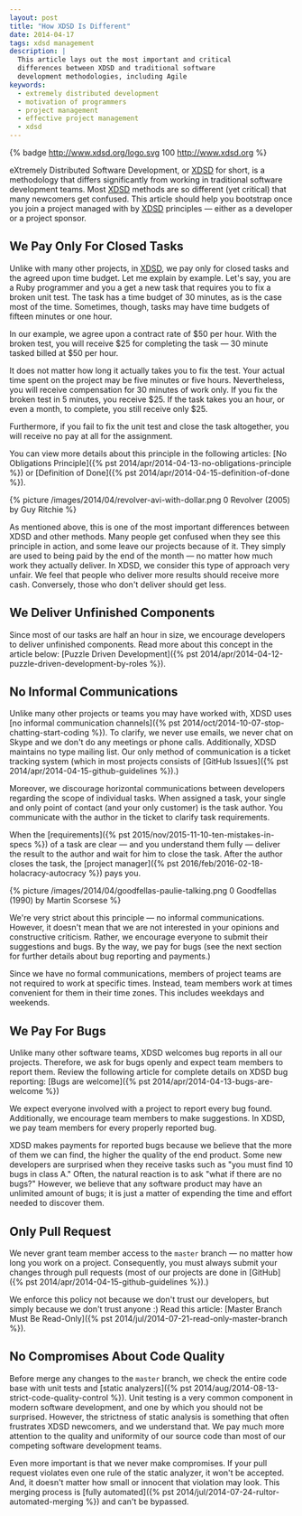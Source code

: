 ```yaml
---
layout: post
title: "How XDSD Is Different"
date: 2014-04-17
tags: xdsd management
description: |
  This article lays out the most important and critical
  differences between XDSD and traditional software
  development methodologies, including Agile
keywords:
  - extremely distributed development
  - motivation of programmers
  - project management
  - effective project management
  - xdsd
---
```


{% badge http://www.xdsd.org/logo.svg 100 http://www.xdsd.org %}

eXtremely Distributed Software Development, or [XDSD](http://www.xdsd.org) for short, is a methodology
that differs significantly from working in traditional software development
teams. Most [XDSD](http://www.xdsd.org) methods are so different (yet critical) that many newcomers get
confused. This article should help you bootstrap once you join a project managed
with by [XDSD](http://www.xdsd.org) principles &mdash; either as a developer or a project sponsor.

<!--more-->

## We Pay Only For Closed Tasks

Unlike with many other projects, in [XDSD](http://www.xdsd.org), we pay only for closed tasks and the
agreed upon time budget. Let me explain by example. Let's say, you are a Ruby
programmer and you a get a new task that requires you to fix a broken unit test.
The task has a time budget of 30 minutes, as is the case most of the time.
Sometimes, though, tasks may have time budgets of fifteen minutes or one hour.

In our example, we agree upon a contract rate of $50 per hour. With the broken
test, you will receive $25 for completing the task &mdash; 30 minute tasked billed at
$50 per hour.

It does not matter how long it actually takes you to fix the test. Your actual
time spent on the project may be five minutes or five hours. Nevertheless, you
will receive compensation for 30 minutes of work only. If you fix the broken
test in 5 minutes, you receive $25. If the task takes you an hour, or even a
month, to complete, you still receive only $25.

Furthermore, if you fail to fix the unit test and close the task altogether, you
will receive no pay at all for the assignment.

You can view more details about this principle in the following articles:
[No Obligations Principle]({% pst 2014/apr/2014-04-13-no-obligations-principle %})
or
[Definition of Done]({% pst 2014/apr/2014-04-15-definition-of-done %}).

{% picture /images/2014/04/revolver-avi-with-dollar.png 0 Revolver (2005) by Guy Ritchie %}

As mentioned above, this is one of the most important differences between XDSD
and other methods. Many people get confused when they see this principle in
action, and some leave our projects because of it. They simply are used to being
paid by the end of the month &mdash; no matter how much work they actually
deliver. In XDSD, we consider this type of approach very unfair. We feel that
people who deliver more results should receive more cash. Conversely, those who
don't deliver should get less.

## We Deliver Unfinished Components

Since most of our tasks are half an hour in size, we encourage developers to
deliver unfinished components. Read more about this concept in the article
below:
[Puzzle Driven Development]({% pst 2014/apr/2014-04-12-puzzle-driven-development-by-roles %}).

## No Informal Communications

Unlike many other projects or teams you may have worked with, XDSD uses
[no informal communication channels]({% pst 2014/oct/2014-10-07-stop-chatting-start-coding %}).
To clarify, we never use emails, we never chat
on Skype and we don't do any meetings or phone calls. Additionally, XDSD
maintains no type mailing list. Our only method of communication is a ticket
tracking system (which in most projects consists of
[GitHub Issues]({% pst 2014/apr/2014-04-15-github-guidelines %}).)

Moreover, we discourage horizontal communications between developers regarding
the scope of individual tasks. When assigned a task, your single and only point
of contact (and your only customer) is the task author. You communicate with the
author in the ticket to clarify task requirements.

When the [requirements]({% pst 2015/nov/2015-11-10-ten-mistakes-in-specs %})
of a task are clear &mdash; and you understand them fully
&mdash; deliver the result to the author and wait for him to close the task.
After the author closes the task, the
[project manager]({% pst 2016/feb/2016-02-18-holacracy-autocracy %}) pays you.

{% picture /images/2014/04/goodfellas-paulie-talking.png 0 Goodfellas (1990) by Martin Scorsese %}

We're very strict about this principle &mdash; no informal communications.
However, it doesn't mean that we are not interested in your opinions and
constructive criticism. Rather, we encourage everyone to submit their
suggestions and bugs. By the way, we pay for bugs (see the next section for
further details about bug reporting and payments.)

Since we have no formal communications, members of project teams are not
required to work at specific times. Instead, team members work at times
convenient for them in their time zones. This includes weekdays and weekends.

## We Pay For Bugs

Unlike many other software teams, XDSD welcomes bug reports in all our projects.
Therefore, we ask for bugs openly and expect team members to report them.
Review the following article for complete details on XDSD bug reporting:
[Bugs are welcome]({% pst 2014/apr/2014-04-13-bugs-are-welcome %})

We expect everyone involved with a project to report every bug found.
Additionally, we encourage team members to make suggestions. In XDSD, we pay
team members for every properly reported bug.

XDSD makes payments for reported bugs because we believe that the more of them
we can find, the higher the quality of the end product. Some new developers are
surprised when they receive tasks such as "you must find 10 bugs in class A."
Often, the natural reaction is to ask "what if there are no bugs?" However, we
believe that any software product may have an unlimited amount of bugs; it is
just a matter of expending the time and effort needed to discover them.

## Only Pull Request

We never grant team member access to the `master` branch &mdash; no matter how
long you work on a project. Consequently, you must always submit your changes
through pull requests (most of our projects are done in
[GitHub]({% pst 2014/apr/2014-04-15-github-guidelines %}).)

We enforce this policy not because we don't trust our developers, but simply
because we don't trust anyone :) Read this article:
[Master Branch Must Be Read-Only]({% pst 2014/jul/2014-07-21-read-only-master-branch %}).

## No Compromises About Code Quality

Before merge any changes to the `master` branch, we check the entire code base
with unit tests and [static analyzers]({% pst 2014/aug/2014-08-13-strict-code-quality-control %}).
Unit testing is a very common component in
modern software development, and one by which you should not be surprised.
However, the strictness of static analysis is something that often frustrates
XDSD newcomers, and we understand that. We pay much more attention to the
quality and uniformity of our source code than most of our competing software
development teams.

Even more important is that we never make compromises. If your pull request
violates even one rule of the static analyzer, it won't be accepted. And, it
doesn't matter how small or innocent that violation may look. This merging
process is [fully automated]({% pst 2014/jul/2014-07-24-rultor-automated-merging %})
and can't be bypassed.
